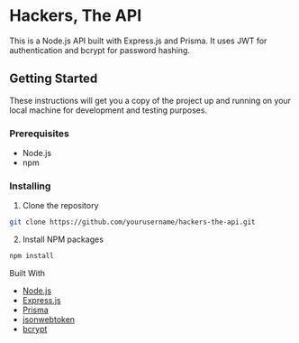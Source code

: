 # Hackers, The API

This is a Node.js API built with Express.js and Prisma. It uses JWT for authentication and bcrypt for password hashing.

## Getting Started

These instructions will get you a copy of the project up and running on your local machine for development and testing purposes.

### Prerequisites

- Node.js
- npm

### Installing

1. Clone the repository

```sh
git clone https://github.com/yourusername/hackers-the-api.git
```

2. Install NPM packages

```sh
npm install
```

Built With

- [Node.js](https://nodejs.org/)
- [Express.js](https://expressjs.com/)
- [Prisma](https://www.prisma.io/)
- [jsonwebtoken](https://www.npmjs.com/package/jsonwebtoken)
- [bcrypt](https://www.npmjs.com/package/bcrypt)
